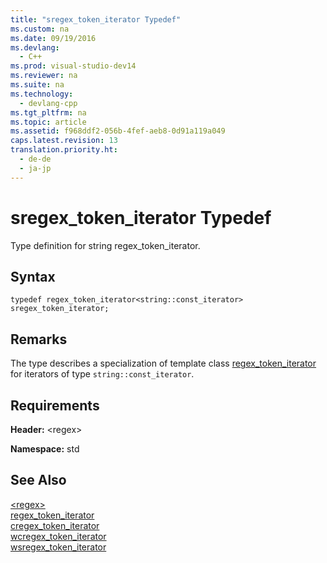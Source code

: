 ```yaml
---
title: "sregex_token_iterator Typedef"
ms.custom: na
ms.date: 09/19/2016
ms.devlang: 
  - C++
ms.prod: visual-studio-dev14
ms.reviewer: na
ms.suite: na
ms.technology: 
  - devlang-cpp
ms.tgt_pltfrm: na
ms.topic: article
ms.assetid: f968ddf2-056b-4fef-aeb8-0d91a119a049
caps.latest.revision: 13
translation.priority.ht: 
  - de-de
  - ja-jp
---
```

# sregex_token_iterator Typedef
Type definition for string regex_token_iterator.  
  
## Syntax  
  
```  
typedef regex_token_iterator<string::const_iterator> sregex_token_iterator;  
```  
  
## Remarks  
 The type describes a specialization of template class [regex_token_iterator](../vs140/regex_token_iterator-Class.md) for iterators of type `string::const_iterator`.  
  
## Requirements  
 **Header:** <regex\>  
  
 **Namespace:** std  
  
## See Also  
 [<regex\>](../vs140/-regex-.md)   
 [regex_token_iterator](../vs140/regex_token_iterator-Class.md)   
 [cregex_token_iterator](../vs140/cregex_token_iterator-Typedef.md)   
 [wcregex_token_iterator](../vs140/wcregex_token_iterator-Typedef.md)   
 [wsregex_token_iterator](../vs140/wsregex_token_iterator-Typedef.md)